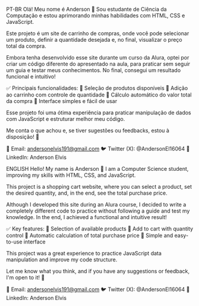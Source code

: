 PT-BR
Olá! Meu nome é Anderson 👋
Sou estudante de Ciência da Computação e estou aprimorando minhas habilidades com HTML, CSS e JavaScript.

Este projeto é um site de carrinho de compras, onde você pode selecionar um produto, definir a quantidade desejada e, no final, visualizar o preço total da compra.

Embora tenha desenvolvido esse site durante um curso da Alura, optei por criar um código diferente do apresentado na aula, para praticar sem seguir um guia e testar meus conhecimentos. No final, consegui um resultado funcional e intuitivo!

✅ Principais funcionalidades:
🔹 Seleção de produtos disponíveis
🔹 Adição ao carrinho com controle de quantidade
🔹 Cálculo automático do valor total da compra
🔹 Interface simples e fácil de usar

Esse projeto foi uma ótima experiência para praticar manipulação de dados com JavaScript e estruturar melhor meu código.

Me conta o que achou e, se tiver sugestões ou feedbacks, estou à disposição! 🚀

📧 Email: andersonelvis191@gmail.com
🐦 Twitter (X): @AndersonEl16064
🔗 LinkedIn: Anderson Elvis

ENGLISH
Hello! My name is Anderson 👋
I am a Computer Science student, improving my skills with HTML, CSS, and JavaScript.

This project is a shopping cart website, where you can select a product, set the desired quantity, and, in the end, see the total purchase price.

Although I developed this site during an Alura course, I decided to write a completely different code to practice without following a guide and test my knowledge. In the end, I achieved a functional and intuitive result!

✅ Key features:
🔹 Selection of available products
🔹 Add to cart with quantity control
🔹 Automatic calculation of total purchase price
🔹 Simple and easy-to-use interface

This project was a great experience to practice JavaScript data manipulation and improve my code structure.

Let me know what you think, and if you have any suggestions or feedback, I'm open to it! 🚀

📧 Email: andersonelvis191@gmail.com
🐦 Twitter (X): @AndersonEl16064
🔗 LinkedIn: Anderson Elvis
